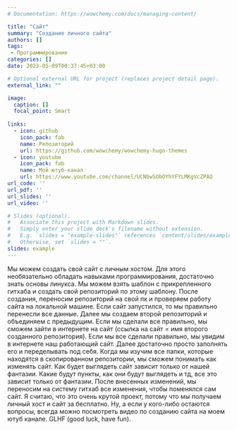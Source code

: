 ```yaml
---
# Documentation: https://wowchemy.com/docs/managing-content/

title: "Сайт"
summary: "Создание личного сайта"
authors: []
tags: 
 - Программирование
categories: []
date: 2023-05-09T00:37:45+03:00

# Optional external URL for project (replaces project detail page).
external_link: ""

image:
  caption: []
  focal_point: Smart
  
links:
  - icon: github
    icon_pack: fab
    name: Репозиторий
    url: https://github.com/wowchemy/wowchemy-hugo-themes
  - icon: youtube
    icon_pack: fab
    name: Мой ютуб-канал
    url: https://www.youtube.com/channel/UCNbwSObOYhYFYLMKgVcZPAQ
url_code: ''
url_pdf: ''
url_slides: ''
url_video: ''

# Slides (optional).
#   Associate this project with Markdown slides.
#   Simply enter your slide deck's filename without extension.
#   E.g. `slides = "example-slides"` references `content/slides/example-slides.md`.
#   Otherwise, set `slides = ""`.
slides: example
---
```

Мы можем создать свой сайт с личным хостом. Для этого необязательно обладать навыками программирования, достаточно знать основы линукса. Мы можем взять шаблон с прикрепленного гитхаба и создать свой репозиторий по этому шаблону. После создания, переносим репозиторий на свой пк и проверяем работу сайта на локальной машине. Если сайт запустился, то мы правильно перенесли все данные. Далее мы создаем второй репозиторий и объединяем с предыдущим. Если мы сделали все правильно, мы сможем зайти в интернете на сайт (ссылка на сайт = имя второго созданного репозитория). Если мы все сделали правильно, мы увидим в интернете наш работающий сайт. Далее достаточно просто заполнять его и переделывать под себя. Когда мы изучим все папки, которые находятся в скопированном репозитории, мы сможем понимать как изменять сайт. Как будет выглядеть сайт зависит только от нашей фантазии. Какие будут пункты, как они будут выглядеть и тд, все это зависит только от фантазии. После внесенных изменений, мы переносим на систему гитхаб все изменения, чтобы поменялся сам сайт. 
Я считаю, что это очень крутой проект, потому что мы получаем личный хост и сайт за бесплатно. Ну, а если у кого-либо остаются вопросы, всегда можно посмотреть видео по созданию сайта на моем ютуб канале.
GLHF (good luck, have fun).
